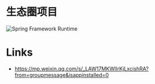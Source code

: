 # 生态圈项目

![Spring Framework Runtime](https://s2.ax1x.com/2019/09/03/nFNE40.png)

# Links

- https://mp.weixin.qq.com/s/_LAW17MKWIIrKjLxcishRA?from=groupmessage&isappinstalled=0
